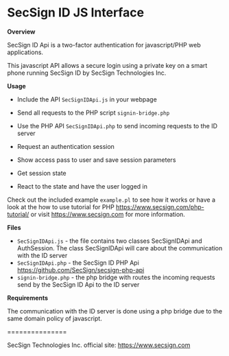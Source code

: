 # SecSign ID JS Interface


**Overview**

SecSign ID Api is a two-factor authentication for javascript/PHP web applications.

This javascript API allows a secure login using a private key on a smart phone running SecSign ID by SecSign Technologies Inc.


**Usage**

* Include the API `SecSignIDApi.js` in your webpage
* Send all requests to the PHP script `signin-bridge.php`
* Use the PHP API `SecSignIDApi.php` to send incoming requests to the ID server

* Request an authentication session
* Show access pass to user and save session parameters 
* Get session state 
* React to the state and have the user logged in


Check out the included example `example.pl` to see how it works or 
have a look at the how to use tutorial for PHP <https://www.secsign.com/php-tutorial/>
or visit <https://www.secsign.com> for more information.

**Files**

* `SecSignIDApi.js` - the file contains two classes SecSignIDApi and AuthSession. The class SecSignIDApi will care about the communication with the ID server
* `SecSignIDApi.php` - the SecSign ID PHP Api <https://github.com/SecSign/secsign-php-api>
* `signin-bridge.php` - the php bridge with routes the incoming requests send by the SecSign ID Api to the ID server

**Requirements**

The communication with the ID server is done using a php bridge due to the same domain policy of javascript.


===============

SecSign Technologies Inc. official site: <https://www.secsign.com>
